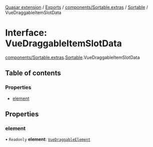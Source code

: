 [Quasar extension](../index.md) / [Exports](../modules.md) / [components/Sortable.extras](../modules/components_Sortable_extras.md) / [Sortable](../modules/components_Sortable_extras.Sortable.md) / VueDraggableItemSlotData

# Interface: VueDraggableItemSlotData

[components/Sortable.extras](../modules/components_Sortable_extras.md).[Sortable](../modules/components_Sortable_extras.Sortable.md).VueDraggableItemSlotData

## Table of contents

### Properties

- [element](components_Sortable_extras.Sortable.VueDraggableItemSlotData.md#element)

## Properties

### element

• `Readonly` **element**: [`VueDraggableElement`](components_Sortable_extras.Sortable.VueDraggableElement.md)
